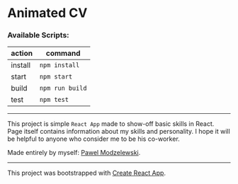 # Animated CV

### Available Scripts:

|action |command        |
|-------|---------------|
|install|`npm install`  | 
|start  |`npm start`    |
|build  |`npm run build`|
|test   |`npm test`     |

---

This project is simple `React App` made to show-off basic skills in React. Page itself contains information about my skills and personality. I hope it will be helpful to anyone who consider me to be his co-worker.

Made entirely by myself: [Pawel Modzelewski](https://www.linkedin.com/in/pawel-modzelewski/).

---

This project was bootstrapped with [Create React App](https://github.com/facebook/create-react-app).

